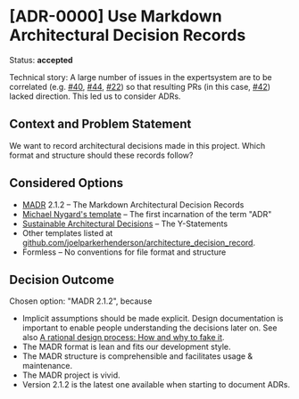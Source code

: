 # [ADR-0000] Use Markdown Architectural Decision Records

Status: **accepted**

Technical story:
A large number of issues in the expertsystem are to be correlated (e.g. [#40](https://github.com/ComPWA/expertsystem/issues/40), [#44](https://github.com/ComPWA/expertsystem/issues/44), [#22](https://github.com/ComPWA/expertsystem/issues/22)) so that resulting PRs (in this case, [#42](https://github.com/ComPWA/expertsystem/pull/42)) lacked direction. This led us to consider ADRs.

## Context and Problem Statement

We want to record architectural decisions made in this project.
Which format and structure should these records follow?

## Considered Options

* [MADR](https://adr.github.io/madr/) 2.1.2 – The Markdown Architectural Decision Records
* [Michael Nygard's template](http://thinkrelevance.com/blog/2011/11/15/documenting-architecture-decisions) – The first incarnation of the term "ADR"
* [Sustainable Architectural Decisions](https://www.infoq.com/articles/sustainable-architectural-design-decisions) – The Y-Statements
* Other templates listed at [github.com/joelparkerhenderson/architecture_decision_record](https://github.com/joelparkerhenderson/architecture_decision_record).
* Formless – No conventions for file format and structure

## Decision Outcome

Chosen option: "MADR 2.1.2", because

* Implicit assumptions should be made explicit.
  Design documentation is important to enable people understanding the decisions later on.
  See also [A rational design process: How and why to fake it](https://doi.org/10.1109/TSE.1986.6312940).
* The MADR format is lean and fits our development style.
* The MADR structure is comprehensible and facilitates usage & maintenance.
* The MADR project is vivid.
* Version 2.1.2 is the latest one available when starting to document ADRs.
